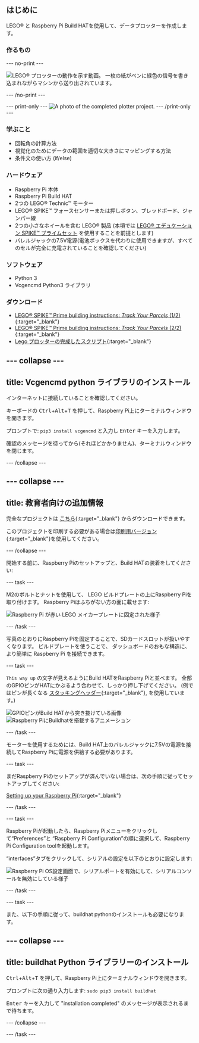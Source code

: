 ## はじめに

LEGO® と Raspberry Pi Build HATを使用して、データプロッターを作成します。

### 作るもの

--- no-print ---

![LEGO® プロッターの動作を示す動画。 一枚の紙がペンに緑色の信号を書き込まれながらマシンから送り出されています。](images/plotter_demo.gif)

--- /no-print ---

--- print-only --- ![A photo of the completed plotter project.](images/completed.jpg) --- /print-only ---

### 学ぶこと

+ 回転角の計算方法
+ 視覚化のためにデータの範囲を適切な大きさにマッピングする方法
+ 条件文の使い方 (if/else)

### ハードウェア

+ Raspberry Pi 本体
+ Raspberry Pi Build HAT
+ 2つの LEGO® Technic™ モーター
+ LEGO® SPIKE™ フォースセンサーまたは押しボタン、ブレッドボード、ジャンパー線
+ 2つの小さなホイールを含む LEGO® 製品 (本項では [LEGO® エデュケーション SPIKE™ プライムセット](https://education.lego.com/en-gb/product/spike-prime) を使用することを前提とします)
+ バレルジャックの7.5V電源(電池ボックスを代わりに使用できますが、すべてのセルが完全に充電されていることを確認してください)

### ソフトウェア

+ Python 3
+ Vcgencmd Python3 ライブラリ

### ダウンロード

+ [LEGO® SPIKE™ Prime building instructions: *Track Your Parcels* (1/2)](https://le-www-live-s.legocdn.com/sc/media/lessons/prime/pdf/building-instructions/track-your-packages-bi-pdf-book1of2-05883f81fed73ac3738781d084e0d4e2.pdf){:target="_blank"}
+ [LEGO® SPIKE™ Prime building instructions: *Track Your Parcels* (2/2)](https://le-www-live-s.legocdn.com/sc/media/lessons/prime/pdf/building-instructions/track-your-packages-bi-pdf-book2of2-80dc3c8c61ec2d2ffa785b688326ef74.pdf){:target="_blank"}
+ [Lego プロッターの完成したスクリプト](http://rpf.io/p/ja-JP/lego-plotter-go){:target="_blank"}

--- collapse ---
---
title: Vcgencmd python ライブラリのインストール
---

インターネットに接続していることを確認してください。

キーボードの <kbd>Ctrl</kbd>+<kbd>Alt</kbd>+<kbd>T</kbd> を押して、Raspberry Pi上にターミナルウィンドウを開きます。

プロンプトで: `pip3 install vcgencmd` と入力し <kbd>Enter</kbd> キーを入力します。

確認のメッセージを待ってから(それほどかかりません)、ターミナルウィンドウを閉じます。

--- /collapse ---

--- collapse ---
---
title: 教育者向けの追加情報
---

完全なプロジェクトは [こちら](http://rpf.io/p/ja-JP/projectName-get){:target="_blank"} からダウンロードできます。

このプロジェクトを印刷する必要がある場合は[印刷用バージョン](https://projects.raspberrypi.org/ja-JP/projects/projectName/print){:target="_blank"}を使用してください。

--- /collapse ---

開始する前に、Raspberry Piのセットアップと、Build HATの装着をしてください:

--- task ---

M2のボルトとナットを使用して、 LEGO ビルドプレートの上にRaspberry Piを取り付けます。 Raspberry Piはふちがない方の面に載せます:

 ![Raspberry Pi が赤い LEGO メイカープレートに固定された様子](images/build_11.jpg)

--- /task ---

写真のとおりにRaspberry Piを固定することで、SDカードスロットが扱いやすくなります。 ビルドプレートを使うことで、 ダッシュボードのおもな構造に、より簡単に Raspberry Pi を接続できます。

--- task ---

`This way up` の文字が見えるようにBuild HATをRaspberry Piと並べます。 全部のGPIOピンがHATにかぶるよう合わせて、しっかり押し下げてください。 (例ではピンが長くなる [スタッキングヘッダー](https://www.adafruit.com/product/2223){:target="_blank"}, を使用しています。)

![GPIOピンがBuild HATから突き抜けている画像](images/build_15.jpg) ![Raspberry PiにBuildhatを搭載するアニメーション](images/haton.gif)

--- /task ---

モーターを使用するためには、Build HAT上のバレルジャックに7.5Vの電源を接続してRaspberry Piに電源を供給する必要があります。

--- task ---

まだRaspberry Piのセットアップが済んでいない場合は、次の手順に従ってセットアップしてください:

[Setting up your Raspberry Pi](https://projects.raspberrypi.org/ja-JP/projects/raspberry-pi-setting-up){:target="_blank"}

--- /task ---

--- task ---

Raspberry Piが起動したら、Raspberry Piメニューをクリックして“Preferences”と “Raspberry Pi Configuration”の順に選択して、Raspberry Pi Configuration toolを起動します。

“interfaces”タブをクリックして、シリアルの設定を以下のとおりに設定します:

![Raspberry Pi OS設定画面で、シリアルポートを有効にして、シリアルコンソールを無効にしている様子](images/configshot.jpg)

--- /task ---

--- task ---

また、以下の手順に従って、buildhat pythonのインストールも必要になります。

--- collapse ---
---
title: buildhat Python ライブラリーのインストール
---

<kbd>Ctrl</kbd>+<kbd>Alt</kbd>+<kbd>T</kbd> を押して、Raspberry Pi上にターミナルウィンドウを開きます。

プロンプトに次の通り入力します: `sudo pip3 install buildhat`

<kbd>Enter</kbd> キーを入力して "installation completed" のメッセージが表示されるまで待ちます。

--- /collapse ---

--- /task ---
